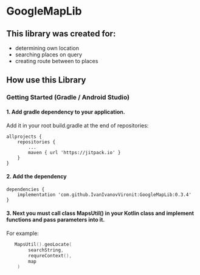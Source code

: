# GoogleMapLib
## This library was created for:
+ determining own location
+ searching places on query
+ creating route between to places

## How use this Library
### Getting Started (Gradle / Android Studio)
#### 1. Add gradle dependency to your application.
Add it in your root build.gradle at the end of repositories:
```
allprojects {
    repositories {
        ...
        maven { url 'https://jitpack.io' }
    }
}
```
   
#### 2. Add the dependency
```
dependencies {
    implementation 'com.github.IvanIvanovVironit:GoogleMapLib:0.3.4'
}
```      
   
#### 3. Next you must call class MapsUtil() in your Kotlin class and implement functions and pass parameters into it.
For example:
```kotlin
   MapsUtil().geoLocate(
        searchString,
        requreContext(),
        map
    )
```
